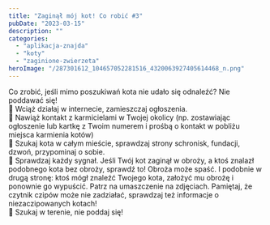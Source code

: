 ```yaml
---
title: "Zaginął mój kot! Co robić #3"
pubDate: "2023-03-15"
description: ""
categories: 
  - "aplikacja-znajda"
  - "koty"
  - "zaginione-zwierzeta"
heroImage: "/287301612_104657052281516_4320063927405614468_n.png"
---
```


Co zrobić, jeśli mimo poszukiwań kota nie udało się odnaleźć? Nie poddawać się!  
💚 Wciąż działaj w internecie, zamieszczaj ogłoszenia.  
🖤 Nawiąż kontakt z karmicielami w Twojej okolicy (np. zostawiając ogłoszenie lub kartkę z Twoim numerem i prośbą o kontakt w pobliżu miejsca karmienia kotów)  
💚 Szukaj kota w całym mieście, sprawdzaj strony schronisk, fundacji, dzwoń, przypominaj o sobie.  
🖤 Sprawdzaj każdy sygnał. Jeśli Twój kot zaginął w obroży, a ktoś znalazł podobnego kota bez obroży, sprawdź to! Obroża może spaść. I podobnie w drugą stronę: ktoś mógł znaleźć Twojego kota, założyć mu obrożę i ponownie go wypuścić. Patrz na umaszczenie na zdjęciach. Pamiętaj, że czytnik czipów może nie zadziałać, sprawdzaj też informacje o niezaczipowanych kotach!  
💚 Szukaj w terenie, nie poddaj się!
